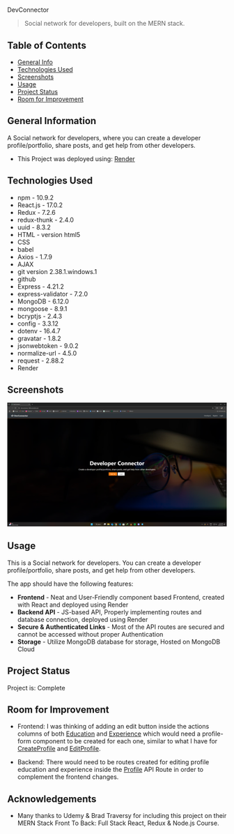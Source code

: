 #

DevConnector

> Social network for developers, built on the MERN stack.
>
> <!--Live demo [_here_]().  If you have the project hosted somewhere, include the link here. -->

## Table of Contents

- [General Info](#general-information)
- [Technologies Used](#technologies-used)
- [Screenshots](#screenshots)
- [Usage](#usage)
- [Project Status](#project-status)
- [Room for Improvement](#room-for-improvement)
<!-- * [License](#license) -->

## General Information

A Social network for developers, where you can create a developer profile/portfolio, share posts, and get help from other developers.

- This Project was deployed using: [Render](https://render.com)

<!-- You don't have to answer all the questions - just the ones relevant to your project. -->

## Technologies Used

- npm - 10.9.2
- React.js - 17.0.2
- Redux - 7.2.6
- redux-thunk - 2.4.0
- uuid - 8.3.2
- HTML - version html5
- CSS
- babel
- Axios - 1.7.9
- AJAX
- git version 2.38.1.windows.1
- github
- Express - 4.21.2
- express-validator - 7.2.0
- MongoDB - 6.12.0
- mongoose - 8.9.1
- bcryptjs - 2.4.3
- config - 3.3.12
- dotenv - 16.4.7
- gravatar - 1.8.2
- jsonwebtoken - 9.0.2
- normalize-url - 4.5.0
- request - 2.88.2
- Render

## Screenshots

![alt text](image-1.png)

## Usage

This is a Social network for developers. You can create a developer profile/portfolio, share posts, and get help from other developers.

The app should have the following features:

- **Frontend** - Neat and User-Friendly component based Frontend, created with React and deployed using Render
- **Backend API** - JS-based API, Properly implementing routes and database connection, deployed using Render
- **Secure & Authenticated Links** - Most of the API routes are secured and cannot be accessed without proper Authentication
- **Storage** - Utilize MongoDB database for storage, Hosted on MongoDB Cloud

## Project Status

Project is: Complete

## Room for Improvement

- Frontend: I was thinking of adding an edit button inside the actions columns of both [Education](/client/src/components/dashboard/Education.js) and [Experience](/client/src/components/dashboard/Experience.js) which would need a profile-form component to be created for each one, similar to what I have for [CreateProfile](/client/src/components/profile-forms/CreateProfile.js) and [EditProfile](/client/src/components/profile-forms/EditProfile.js).

- Backend: There would need to be routes created for editing profile education and experience inside the [Profile](/routes/api/profile.js) API Route in order to complement the frontend changes.

## Acknowledgements

- Many thanks to Udemy & Brad Traversy for including this project on their MERN Stack Front To Back: Full Stack React, Redux & Node.js Course.


<!-- Optional -->
<!-- ## License -->
<!-- This project is open source and available under the [... License](). -->

<!-- You don't have to include all sections - just the one's relevant to your project -->
